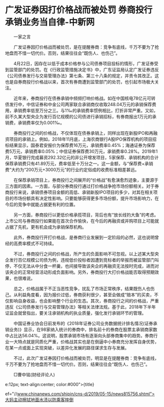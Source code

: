 # 广发证券因打价格战而被处罚 券商投行承销业务当自律-中新网

　　一家之言

　　广发证券因打价格战而被处罚，是在提醒券商：竞争有底线，千万不要为了抢地盘而不惜一切代价。否则，结果往往会“既伤人、也伤己”。

　　4月22日，因存在以低于成本价格参与公司债券项目投标的情形，广发证券受到监管部门的处罚。在《行政监管措施决定书》中，广东证监局认定广发证券违反《公司债券发行与交易管理办法》第七条、第三十八条的规定，并责令其改正。这也是自券商投行价格战以来，首次有券商遭到监管部门的处罚，也引起市场极大关注。

　　近年来，券商投行在债券承销中频频打响价格战。如在中国核电78亿元可转债发行中，中信证券和中金公司两家联合承销商仅收取248.04万元的承销保荐费用，承销费率低至万分之三。与1‰的承销费率惯例相比，打折非常严重。又如，前不久某大型央企为发行百亿规模的公司债进行承销招标，有券商报出1万元的承销费，承销费率仅为0.001‰。

　　券商投行之间的价格战，不仅体现在债券承销上，同样出现在新股IPO和再融资项目的承销上。例如，2018年11月底，上海农商银行A股IPO保荐机构的项目招标结果显示，国泰君安报价为保荐费16万元，承销费率0.45%；海通证券为保荐费5万元，承销费率0.05%；中信证券保荐费30万元，承销费率0.28%。2019年1月，华夏银行完成募资292.32亿元的非公开增发项目，5家保荐、承销机构的合计保荐承销费只有41.89万元，费率低至十万分之一。这一金额，与“保荐费+承销费”大约为“200万元+3000万元”的行业约定俗成的收费标准相差甚远。

　　在保荐承销项目上，券商投行之间展开的“价格战”有愈演愈烈迹象，主要源于三方面的因素。一方面，与部分券商投行通过打价格战争抢市场份额相关。对于券商投行来说，承销债券项目金额的高低、承销新股IPO项目的多少，对其在相关项目的市场份额具有决定性影响。只要能够获得更多市场份额，提升市场影响力，在今后的竞争中就能占据更有利的位置。

　　另一方面，券商投行以更低价格承揽项目，背后也有“放长线钓大鱼”的考虑。上市公司与券商投行如果能在首次合作愉快，在今后的再融资或并购项目上可能就占据了先机，更有机会成为承销保荐机构。

　　此外，券商投行开打价格战，是券商行业发展到一定阶段的必然，这也说明曾经的高费率模式不可持续。

　　不过，券商投行之间的价格战，所产生的负面影响不可忽视。以上述某大型央企发行百亿规模公司债为例，违规低价投标者因遭到竞标者的举报而被监管部门叫停，不仅无法从中分食一杯羹，也间接导致该央企的再融资无法按时完成，进而对该央企的正常经营活动形成负面影响。另外，券商投行大打价格战能否取得预期效果，也很难说。

　　总之，价格战属于不正当恶性竞争，扰乱了市场正常秩序，结果既伤人也伤己。从利益角度看，因为报价过低，券商获利很少，甚至会做成“赔本”的买卖，不仅影响自身收益，也会影响整个行业的生态。其次，券商投行之间的价格战，严重违反《公司债券发行与交易管理办法》等相关法律法规。基于此，2018年下半年证监会就曾指出，要关注承销机构的执业质量，强化发行承销环节的管理。

　　中国证券业协会日前发布的《2018年证券公司业务数据统计排名情况(证券承销业务)》显示，在98家纳入统计的券商中，排名前十的券商在股票主承销商家数中占比达56.04%。这说明，股票承销市场有逐渐向头部券商集中的趋势。券商行业一大特点就是同质化严重，价格战其实也是在倒逼中小券商充分发挥自身优势，在某一点或面上实现突破，以差异化发展的路径谋求生存与发展。

　　不过，此次广发证券因打价格战而被处罚，明显是在提醒券商：竞争有底线，千万不要为了抢地盘而不惜一切代价。否则，结果往往会“既伤人、也伤己”。

　　□曹中铭(财经评论人)

e:12px; text-align:center; color:#000">{title}

ef="//www.chinanews.com/shipin/cns-d/2019/05-15/news815756.shtml">大妈主动擦拭地面水渍以防乘客摔倒
